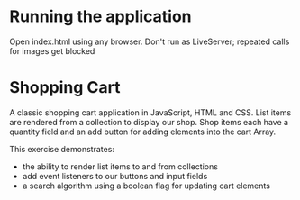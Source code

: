 # Running the application
Open index.html using any browser.
Don't run as LiveServer; repeated calls for images get blocked

# Shopping Cart
A classic shopping cart application in JavaScript, HTML and CSS.
List items are rendered from a collection to display our shop.
Shop items each have a quantity field and an add button for adding elements into the cart Array.

This exercise demonstrates: 
* the ability to render list items to and from collections
* add event listeners to our buttons and input fields
* a search algorithm using a boolean flag for updating cart elements
